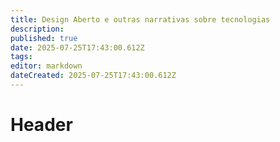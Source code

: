 ```yaml
---
title: Design Aberto e outras narrativas sobre tecnologias
description: 
published: true
date: 2025-07-25T17:43:00.612Z
tags: 
editor: markdown
dateCreated: 2025-07-25T17:43:00.612Z
---
```


# Header